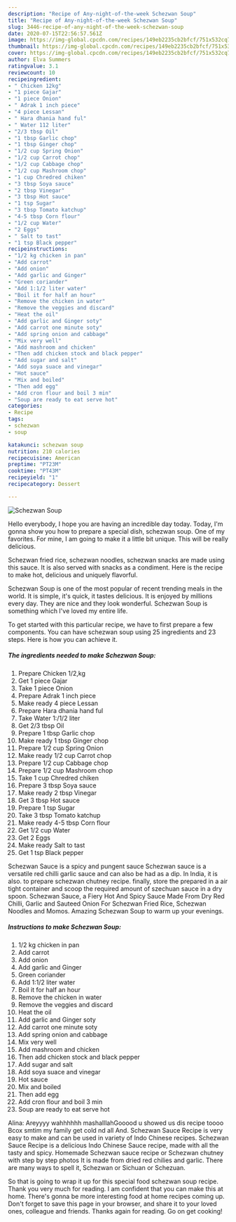 ```yaml
---
description: "Recipe of Any-night-of-the-week Schezwan Soup"
title: "Recipe of Any-night-of-the-week Schezwan Soup"
slug: 3446-recipe-of-any-night-of-the-week-schezwan-soup
date: 2020-07-15T22:56:57.561Z
image: https://img-global.cpcdn.com/recipes/149eb2235cb2bfcf/751x532cq70/schezwan-soup-recipe-main-photo.jpg
thumbnail: https://img-global.cpcdn.com/recipes/149eb2235cb2bfcf/751x532cq70/schezwan-soup-recipe-main-photo.jpg
cover: https://img-global.cpcdn.com/recipes/149eb2235cb2bfcf/751x532cq70/schezwan-soup-recipe-main-photo.jpg
author: Elva Summers
ratingvalue: 3.1
reviewcount: 10
recipeingredient:
- " Chicken 12kg"
- "1 piece Gajar"
- "1 piece Onion"
- " Adrak 1 inch piece"
- "4 piece Lessan"
- " Hara dhania hand ful"
- " Water 112 liter"
- "2/3 tbsp Oil"
- "1 tbsp Garlic chop"
- "1 tbsp Ginger chop"
- "1/2 cup Spring Onion"
- "1/2 cup Carrot chop"
- "1/2 cup Cabbage chop"
- "1/2 cup Mashroom chop"
- "1 cup Chredred chiken"
- "3 tbsp Soya sauce"
- "2 tbsp Vinegar"
- "3 tbsp Hot sauce"
- "1 tsp Sugar"
- "3 tbsp Tomato katchup"
- "4-5 tbsp Corn flour"
- "1/2 cup Water"
- "2 Eggs"
- " Salt to tast"
- "1 tsp Black pepper"
recipeinstructions:
- "1/2 kg chicken in pan"
- "Add carrot"
- "Add onion"
- "Add garlic and Ginger"
- "Green coriander"
- "Add 1:1/2 liter water"
- "Boil it for half an hour"
- "Remove the chicken in water"
- "Remove the veggies and discard"
- "Heat the oil"
- "Add garlic and Ginger soty"
- "Add carrot one minute soty"
- "Add spring onion and cabbage"
- "Mix very well"
- "Add mashroom and chicken"
- "Then add chicken stock and black pepper"
- "Add sugar and salt"
- "Add soya suace and vinegar"
- "Hot sauce"
- "Mix and boiled"
- "Then add egg"
- "Add cron flour and boil 3 min"
- "Soup are ready to eat serve hot"
categories:
- Recipe
tags:
- schezwan
- soup

katakunci: schezwan soup 
nutrition: 210 calories
recipecuisine: American
preptime: "PT23M"
cooktime: "PT43M"
recipeyield: "1"
recipecategory: Dessert

---
```



![Schezwan Soup](https://img-global.cpcdn.com/recipes/149eb2235cb2bfcf/751x532cq70/schezwan-soup-recipe-main-photo.jpg)

Hello everybody, I hope you are having an incredible day today. Today, I'm gonna show you how to prepare a special dish, schezwan soup. One of my favorites. For mine, I am going to make it a little bit unique. This will be really delicious.

Schezwan fried rice, schezwan noodles, schezwan snacks are made using this sauce. It is also served with snacks as a condiment. Here is the recipe to make hot, delicious and uniquely flavorful.

Schezwan Soup is one of the most popular of recent trending meals in the world. It is simple, it's quick, it tastes delicious. It is enjoyed by millions every day. They are nice and they look wonderful. Schezwan Soup is something which I've loved my entire life.


To get started with this particular recipe, we have to first prepare a few components. You can have schezwan soup using 25 ingredients and 23 steps. Here is how you can achieve it.

<!--inarticleads1-->

##### The ingredients needed to make Schezwan Soup:

1. Prepare  Chicken 1/2,kg
1. Get 1 piece Gajar
1. Take 1 piece Onion
1. Prepare  Adrak 1 inch piece
1. Make ready 4 piece Lessan
1. Prepare  Hara dhania hand ful
1. Take  Water 1:/1/2 liter
1. Get 2/3 tbsp Oil
1. Prepare 1 tbsp Garlic chop
1. Make ready 1 tbsp Ginger chop
1. Prepare 1/2 cup Spring Onion
1. Make ready 1/2 cup Carrot chop
1. Prepare 1/2 cup Cabbage chop
1. Prepare 1/2 cup Mashroom chop
1. Take 1 cup Chredred chiken
1. Prepare 3 tbsp Soya sauce
1. Make ready 2 tbsp Vinegar
1. Get 3 tbsp Hot sauce
1. Prepare 1 tsp Sugar
1. Take 3 tbsp Tomato katchup
1. Make ready 4-5 tbsp Corn flour
1. Get 1/2 cup Water
1. Get 2 Eggs
1. Make ready  Salt to tast
1. Get 1 tsp Black pepper


Schezwan Sauce is a spicy and pungent sauce Schezwan sauce is a versatile red chilli garlic sauce and can also be had as a dip. In India, it is also. to prepare schezwan chutney recipe. finally, store the prepared in a air tight container and scoop the required amount of szechuan sauce in a dry spoon. Schezwan Sauce, a Fiery Hot And Spicy Sauce Made From Dry Red Chilli, Garlic and Sauteed Onion For Schezwan Fried Rice, Schezwan Noodles and Momos. Amazing Schezwan Soup to warm up your evenings. 

<!--inarticleads2-->

##### Instructions to make Schezwan Soup:

1. 1/2 kg chicken in pan
1. Add carrot
1. Add onion
1. Add garlic and Ginger
1. Green coriander
1. Add 1:1/2 liter water
1. Boil it for half an hour
1. Remove the chicken in water
1. Remove the veggies and discard
1. Heat the oil
1. Add garlic and Ginger soty
1. Add carrot one minute soty
1. Add spring onion and cabbage
1. Mix very well
1. Add mashroom and chicken
1. Then add chicken stock and black pepper
1. Add sugar and salt
1. Add soya suace and vinegar
1. Hot sauce
1. Mix and boiled
1. Then add egg
1. Add cron flour and boil 3 min
1. Soup are ready to eat serve hot


Alina: Areyyyy wahhhhhh mashalllahGooood u showed us dis recipe toooo Bcox smtim my family get cold nd all And. Schezwan Sauce Recipe is very easy to make and can be used in variety of Indo Chinese recipes. Schezwan Sauce Recipe is a delicious Indo Chinese Sauce recipe, made with all the tasty and spicy. Homemade Schezwan sauce recipe or Schezwan chutney with step by step photos It is made from dried red chilies and garlic. There are many ways to spell it, Schezwan or Sichuan or Schezuan. 

So that is going to wrap it up for this special food schezwan soup recipe. Thank you very much for reading. I am confident that you can make this at home. There's gonna be more interesting food at home recipes coming up. Don't forget to save this page in your browser, and share it to your loved ones, colleague and friends. Thanks again for reading. Go on get cooking!
